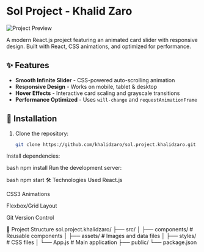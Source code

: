 # Sol Project - Khalid Zaro

![Project Preview](assets/preview.gif) <!-- Add a screenshot/GIF if available -->

A modern React.js project featuring an animated card slider with responsive design. Built with React, CSS animations, and optimized for performance.

## ✨ Features

- **Smooth Infinite Slider** - CSS-powered auto-scrolling animation
- **Responsive Design** - Works on mobile, tablet & desktop
- **Hover Effects** - Interactive card scaling and grayscale transitions
- **Performance Optimized** - Uses `will-change` and `requestAnimationFrame`

## 🚀 Installation

1. Clone the repository:
   ```bash
   git clone https://github.com/khalidzaro/sol.project.khalidzaro.git
Install dependencies:

bash
npm install
Run the development server:

bash
npm start
🛠️ Technologies Used
React.js

CSS3 Animations

Flexbox/Grid Layout

Git Version Control

📂 Project Structure
sol.project.khalidzaro/
├── src/
│   ├── components/      # Reusable components
│   ├── assets/          # Images and data files
│   ├── styles/          # CSS files
│   └── App.js           # Main application
├── public/
└── package.json
